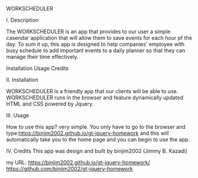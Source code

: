 WORKSCHEDULER

I. Description

The WORKSCHEDULER is an app that provides to our user a simple casendar application that will allow them to save events for each hour pf the day. To sum it up, this app is designed to help companies' employee with busy schedule to add important events to a daily planner so that they can manage their time effectively.


Installation
Usage
Credits

II. Installation

WORKSCHEDULER is a friendly app that our clients will be able to use. WORKSCHEDULER runs in the browser and feature dynamically updated HTML and CSS powered by Jquery.

III. Usage

How to use this app? very simple. You only have to go to the browser and type:https://binjim2002.github.io/gt-jquery-homework and this will automatically take you to the home page and you can begin to use the app.

IV. Credits
This app was design and built by binjim2002 (Jimmy B. Kazadi)

my URL:
https://binjim2002.github.io/gt-jquery-homework/
https://github.com/binjim2002/gt-jquery-homework

